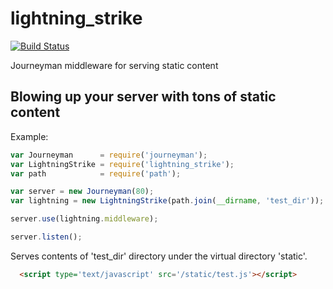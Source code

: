 lightning_strike
===============

[![Build Status](https://travis-ci.org/bthesorceror/lightning_strike.png?branch=master)](https://travis-ci.org/bthesorceror/lightning_strike)

Journeyman middleware for serving static content

Blowing up your server with tons of static content
---------------------------------------------------

Example:

```javascript
var Journeyman      = require('journeyman');
var LightningStrike = require('lightning_strike');
var path            = require('path');

var server = new Journeyman(80);
var lightning = new LightningStrike(path.join(__dirname, 'test_dir'));

server.use(lightning.middleware);

server.listen();
```

Serves contents of 'test_dir' directory under the virtual directory 'static'.

```html
  <script type='text/javascript' src='/static/test.js'></script>
```
